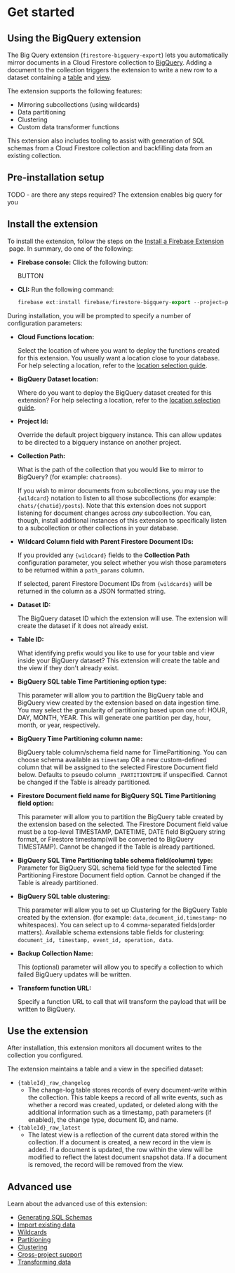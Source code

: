 # Get started

## Using the BigQuery extension

The Big Query extension (`firestore-bigquery-export`) lets you automatically mirror documents in a Cloud Firestore collection to [BigQuery](https://cloud.google.com/bigquery). Adding a document to the collection triggers the extension to write a new row to a dataset containing a [table](https://cloud.google.com/bigquery/docs/tables-intro) and [view](https://cloud.google.com/bigquery/docs/views-intro).

The extension supports the following features:

- Mirroring subcollections (using wildcards)
- Data partitioning
- Clustering
- Custom data transformer functions

This extension also includes tooling to assist with generation of SQL schemas from a Cloud Firestore collection and backfilling data from an existing collection.

## Pre-installation setup

TODO - are there any steps required? The extension enables big query for you

## Install the extension

To install the extension, follow the steps on the [Install a Firebase Extension](https://firebase.google.com/docs/extensions/install-extensions)
 page. In summary, do one of the following:

- **Firebase console:** Click the following button:

  BUTTON

- **CLI:** Run the following command:

  ```js
  firebase ext:install firebase/firestore-bigquery-export --project=projectId-or-alias
  ```

During installation, you will be prompted to specify a number of configuration parameters:

- **Cloud Functions location:**

  Select the location of where you want to deploy the functions created for this extension. You usually want a location close to your database. For help selecting a location, refer to the [location selection guide](https://firebase.google.com/docs/functions/locations).

- **BigQuery Dataset location:**

  Where do you want to deploy the BigQuery dataset created for this extension? For help selecting a location, refer to the [location selection guide](https://cloud.google.com/bigquery/docs/locations).

- **Project Id:**

  Override the default project bigquery instance. This can allow updates to be directed to a bigquery instance on another project.

- **Collection Path:**

  What is the path of the collection that you would like to mirror to BigQuery? (for example: `chatrooms`).

  If you wish to mirror documents from subcollections, you may use the `{wildcard}` notation to listen to all those subcollections (for example: `chats/{chatid}/posts`). Note that this extension does not support listening for document changes across _any_ subcollection. You can, though, install additional instances of this extension to specifically listen to a subcollection or other collections in your database.

- **Wildcard Column field with Parent Firestore Document IDs:**

  If you provided any `{wildcard}` fields to the **Collection Path** configuration parameter, you select whether you wish those parameters to be returned within a `path_params` column.

  If selected, parent Firestore Document IDs from `{wildcards}` will be returned in the column as a JSON formatted string.

- **Dataset ID:**

  The BigQuery dataset ID which the extension will use. The extension will create the dataset if it does not already exist.

- **Table ID:**

  What identifying prefix would you like to use for your table and view
  inside your BigQuery dataset? This extension will create the table and the
  view if they don't already exist.

- **BigQuery SQL table Time Partitioning option type:**

  This parameter will allow you to partition the BigQuery table and BigQuery view
  created by the extension based on data ingestion time. You may select the granularity of
  partitioning based upon one of: HOUR, DAY, MONTH, YEAR. This will
  generate one partition per day, hour, month, or year, respectively.

- **BigQuery Time Partitioning column name:**

  BigQuery table column/schema field name for TimePartitioning. You can choose schema available as `timestamp` OR a new custom-defined column that will be assigned to the selected Firestore Document field below. Defaults to pseudo column `_PARTITIONTIME` if unspecified. Cannot be changed if the Table is already partitioned.

- **Firestore Document field name for BigQuery SQL Time Partitioning field option:**

  This parameter will allow you to partition the BigQuery table created by the extension based on the selected. The Firestore Document field value must be a top-level TIMESTAMP, DATETIME, DATE field BigQuery string format, or Firestore timestamp(will be converted to BigQuery TIMESTAMP). Cannot be changed if the Table is already partitioned.

- **BigQuery SQL Time Partitioning table schema field(column) type:**
  Parameter for BigQuery SQL schema field type for the selected Time Partitioning Firestore Document field option. Cannot be changed if the Table is already partitioned.
- **BigQuery SQL table clustering:**

  This parameter will allow you to set up Clustering for the BigQuery Table
  created by the extension. (for example: `data,document_id,timestamp`- no whitespaces). You can select up to 4 comma-separated fields(order matters).
  Available schema extensions table fields for clustering: `document_id, timestamp, event_id, operation, data`.

- **Backup Collection Name:**

  This (optional) parameter will allow you to specify a collection to which failed BigQuery updates will be written.

- **Transform function URL:**

  Specify a function URL to call that will transform the payload that will be written to BigQuery.

## Use the extension

After installation, this extension monitors all document writes to the collection you configured.

The extension maintains a table and a view in the specified dataset:

- `{tableId}_raw_changelog`
  - The change-log table stores records of every document-write within the collection. This table keeps a record of all write events, such as whether a record was created, updated, or deleted along with the additional information such as a timestamp, path parameters (if enabled), the change type, document ID, and name.
- `{tableId}_raw_latest`
  - The latest view is a reflection of the current data stored within the collection. If a document is created, a new record in the view is added. If a document is updated, the row within the view will be modified to reflect the latest document snapshot data. If a document is removed, the record will be removed from the view.

## Advanced use

Learn about the advanced use of this extension:

- [Generating SQL Schemas](https://www.notion.so/Generating-Schemas-2a42ca95fa624215b1cd06d88d71aaa8)
- [Import existing data](https://www.notion.so/Importing-Data-12e450250cde4fbc844e13eafbe32e14)
- [Wildcards](https://www.notion.so/Wildcards-2e43ed6a3e0c45a584a2a49d61f31aec)
- [Partitioning](https://www.notion.so/Partitioning-6aee582404a1475eaed6e40db374e635)
- [Clustering](https://www.notion.so/Clustering-998244364c6a46b5951133af87fd17fd)
- [Cross-project support](https://www.notion.so/Cross-Project-Support-6f160a02142f48bfb120539673b224e0)
- [Transforming data](https://www.notion.so/Transforming-Data-f5a777dae51e457a930d5cd93a04795d)

